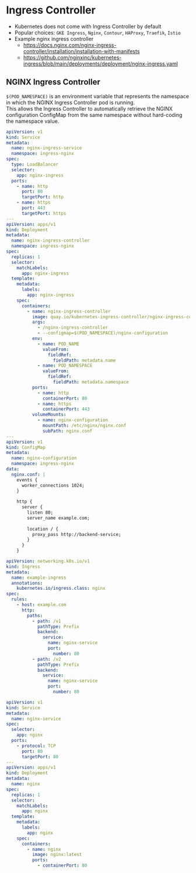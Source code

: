 # Ingress Controller

* Kubernetes does not come with Ingress Controller by default
* Popular choices: `GKE Ingress`, `Nginx`, `Contour`, `HAProxy`, `Traefik`, `Istio`
* Example nginx ingress controller
  * https://docs.nginx.com/nginx-ingress-controller/installation/installation-with-manifests
  * https://github.com/nginxinc/kubernetes-ingress/blob/main/deployments/deployment/nginx-ingress.yaml

## NGINX Ingress Controller

`$(POD_NAMESPACE)` is an environment variable that represents the namespace in which the NGINX Ingress Controller pod is running.\
This allows the Ingress Controller to automatically retrieve the NGINX configuration ConfigMap from the same namespace without hard-coding the namespace value.

```yaml
apiVersion: v1
kind: Service
metadata:
  name: nginx-ingress-service
  namespace: ingress-nginx
spec:
  type: LoadBalancer
  selector:
    app: nginx-ingress
  ports:
    - name: http
      port: 80
      targetPort: http
    - name: https
      port: 443
      targetPort: https
---
apiVersion: apps/v1
kind: Deployment
metadata:
  name: nginx-ingress-controller
  namespace: ingress-nginx
spec:
  replicas: 1
  selector:
    matchLabels:
      app: nginx-ingress
  template:
    metadata:
      labels:
        app: nginx-ingress
    spec:
      containers:
        - name: nginx-ingress-controller
          image: quay.io/kubernetes-ingress-controller/nginx-ingress-controller:0.27.1
          args:
            - /nginx-ingress-controller
            - --configmap=$(POD_NAMESPACE)/nginx-configuration
          env:
            - name: POD_NAME
              valueFrom:
                fieldRef:
                  fieldPath: metadata.name
            - name: POD_NAMESPACE
              valueFrom:
                fieldRef:
                  fieldPath: metadata.namespace
          ports:
            - name: http
              containerPort: 80
            - name: https
              containerPort: 443
          volumeMounts:
            - name: nginx-configuration
              mountPath: /etc/nginx/nginx.conf
              subPath: nginx.conf
---
apiVersion: v1
kind: ConfigMap
metadata:
  name: nginx-configuration
  namespace: ingress-nginx
data:
  nginx.conf: |
    events {
      worker_connections 1024;
    }
  
    http {
      server {
        listen 80;
        server_name example.com;
  
        location / {
          proxy_pass http://backend-service;
        }
      }
    }
```

```yaml
apiVersion: networking.k8s.io/v1
kind: Ingress
metadata:
  name: example-ingress
  annotations:
    kubernetes.io/ingress.class: nginx
spec:
  rules:
    - host: example.com
      http:
        paths:
          - path: /v1
            pathType: Prefix
            backend:
              service:
                name: nginx-service
                port:
                  number: 80
          - path: /v2
            pathType: Prefix
            backend:
              service:
                name: nginx-service
                port:
                  number: 80
```

```yaml
apiVersion: v1
kind: Service
metadata:
  name: nginx-service
spec:
  selector:
    app: nginx
  ports:
    - protocol: TCP
      port: 80
      targetPort: 80
---
apiVersion: apps/v1
kind: Deployment
metadata:
  name: nginx
spec:
  replicas: 1
  selector:
    matchLabels:
      app: nginx
  template:
    metadata:
      labels:
        app: nginx
    spec:
      containers:
        - name: nginx
          image: nginx:latest
          ports:
            - containerPort: 80
```
